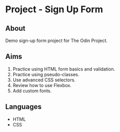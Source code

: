 # Project - Sign Up Form

## About

Demo sign-up form project for The Odin Project.

## Aims

1. Practice using HTML form basics and validation.
2. Practice using pseudo-classes.
3. Use advanced CSS selectors.
4. Review how to use Flexbox.
5. Add custom fonts.

## Languages

* HTML
* CSS